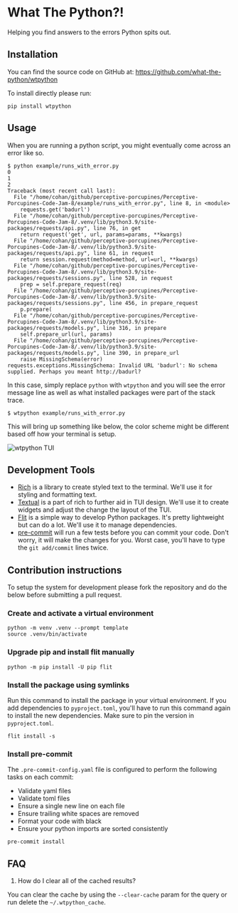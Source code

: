 # What The Python?!

Helping you find answers to the errors Python spits out.

## Installation

You can find the source code on GitHub at: https://github.com/what-the-python/wtpython

To install directly please run:
```
pip install wtpython
```
## Usage

When you are running a python script, you might eventually come across an error like so.

```
$ python example/runs_with_error.py
0
1
2
Traceback (most recent call last):
  File "/home/cohan/github/perceptive-porcupines/Perceptive-Porcupines-Code-Jam-8/example/runs_with_error.py", line 8, in <module>
    requests.get('badurl')
  File "/home/cohan/github/perceptive-porcupines/Perceptive-Porcupines-Code-Jam-8/.venv/lib/python3.9/site-packages/requests/api.py", line 76, in get
    return request('get', url, params=params, **kwargs)
  File "/home/cohan/github/perceptive-porcupines/Perceptive-Porcupines-Code-Jam-8/.venv/lib/python3.9/site-packages/requests/api.py", line 61, in request
    return session.request(method=method, url=url, **kwargs)
  File "/home/cohan/github/perceptive-porcupines/Perceptive-Porcupines-Code-Jam-8/.venv/lib/python3.9/site-packages/requests/sessions.py", line 528, in request
    prep = self.prepare_request(req)
  File "/home/cohan/github/perceptive-porcupines/Perceptive-Porcupines-Code-Jam-8/.venv/lib/python3.9/site-packages/requests/sessions.py", line 456, in prepare_request
    p.prepare(
  File "/home/cohan/github/perceptive-porcupines/Perceptive-Porcupines-Code-Jam-8/.venv/lib/python3.9/site-packages/requests/models.py", line 316, in prepare
    self.prepare_url(url, params)
  File "/home/cohan/github/perceptive-porcupines/Perceptive-Porcupines-Code-Jam-8/.venv/lib/python3.9/site-packages/requests/models.py", line 390, in prepare_url
    raise MissingSchema(error)
requests.exceptions.MissingSchema: Invalid URL 'badurl': No schema supplied. Perhaps you meant http://badurl?
```

In this case, simply replace `python` with `wtpython` and you will see the error message line as well as what installed packages were part of the stack trace.

```
$ wtpython example/runs_with_error.py
```

This will bring up something like below, the color scheme might be different based off how your terminal is setup.

![wtpython TUI](docs/_images/demo.png)

## Development Tools

- [Rich](https://rich.readthedocs.io/en/stable/) is a library to create styled text to the terminal. We'll use it for styling and formatting text.
- [Textual](https://github.com/willmcgugan/textual) is a part of rich to further aid in TUI design. We'll use it to create widgets and adjust the change the layout of the TUI.
- [Flit](https://flit.readthedocs.io/en/latest/) is a simple way to develop Python packages. It's pretty lightweight but can do a lot. We'll use it to manage dependencies.
- [pre-commit](https://pre-commit.com/) will run a few tests before you can commit your code. Don't worry, it will make the changes for you. Worst case, you'll have to type the `git add/commit` lines twice.


## Contribution instructions

To setup the system for development please fork the repository and do the below before submitting a pull request.
### Create and activate a virtual environment
```
python -m venv .venv --prompt template
source .venv/bin/activate
```

### Upgrade pip and install flit manually
```
python -m pip install -U pip flit
```

### Install the package using symlinks

Run this command to install the package in your virtual environment. If you add dependencies to `pyproject.toml`, you'll have to run this command again to install the new dependencies. Make sure to pin the version in `pyproject.toml`.


```
flit install -s
```

### Install pre-commit
The `.pre-commit-config.yaml` file is configured to perform the following tasks on each commit:

- Validate yaml files
- Validate toml files
- Ensure a single new line on each file
- Ensure trailing white spaces are removed
- Format your code with black
- Ensure your python imports are sorted consistently

```
pre-commit install
```

## FAQ

1. How do I clear all of the cached results?

You can clear the cache by using the `--clear-cache` param for the query or run delete the `~/.wtpython_cache`.

